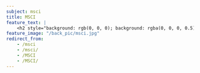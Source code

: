 ```yaml
---
subject: msci
title: MSCI
feature_text: |
    <h2 style="background: rgb(0, 0, 0); background: rgba(0, 0, 0, 0.5); color: #f1f1f1; padding: 10px;">MSCI</h2>
feature_image: "/back_pic/msci.jpg"
redirect_from:
    - /msci
    - /msci/
    - /MSCI
    - /MSCI/
---
```

